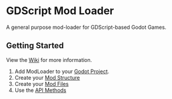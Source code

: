# GDScript Mod Loader

A general purpose mod-loader for GDScript-based Godot Games.

## Getting Started

View the [Wiki](https://github.com/GodotModding/godot-mod-loader/wiki/) for more information.

1. Add ModLoader to your [Godot Project](Godot-Project-Setup).
1. Create your [Mod Structure](Mod-Structure)
1. Create your [Mod Files](Mod-Files)
1. Use the [API Methods](API-Methods)
